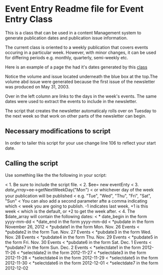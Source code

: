 Event Entry Readme file for Event Entry Class
============================================= 
This is a class that can be used in a content Management system to generate publication dates and publication issue information.

The current class is oriented to a weekly publication that covers events occuring in a particular week. However, with minor changes, it can be used for differing periods e.g. monthly, quarterly, semi-weekly etc.

Here is an example of a page the had it's dates generated by this <a href="http://www.peggyjostudio.com/Events for week of 11-26-2012.htm" target="_blank">class</a>



Notice the volume and issue located underneath the blue box at the top.The volume abd issue were generated because the first issue of the newsletter was produced on May 31, 2003.
 
Over in the left column are links to the days in the week's events. The same dates were used to extract the events to include in the newsletter.

The script that creates the newsletter automaticaly rolls over on Tuesday to the next week so that work on other parts of the newsletter can begin.

Necessary modifications to script
---------------------------------

In order to tailer this script for your use change line 106 to reflect your start date.

Calling the script
------------------
Use something like the the following in your script:

< 1. Be sure to include the script file.
< 2. $ee= new eventEnty
< 3. $date_arrray=$ee->getNextWeekDay("Mon")
<    or whichever day of the week your publication will be published 
<    e.g. "Tue", "Wed", "Thu", "Fri", "Sat", "Sun"
<    You can also add a second parameter afte a comma indicating which
<    week you are going to publish. -1 indicates last week, +1 is this week 
<    which is the default, or +2 to get the week after.
< 4. The $date_array will contain the following dates:
<    * date_begin in the form yyyy-mm-dd
<		*date_end in the form yyyy-mm-dd
<		*pubdate in the form November 26, 2012
<		*pubdate1 in the form Mon. Nov. 26 Events
<		*pubdate2 in the form Tue. Nov. 27 Events
<		*pubdate3 in the form Wed. Nov. 28 Events
<		*pubdate4 in the form Thu. Nov. 29 Events
<		*pubdate5 in the form Fri. Nov. 30 Events
<		*pubdate6 in the form Sat. Dec. 1 Events
<		*pubdate7 in the form Sun. Dec. 2 Events
<		*selectdate1 in the form 2012-11-26
<		*selectdate2 in the form 2012-11-27
<		*selectdate3 in the form 2012-11-28
<		*selectdate4 in the form 2012-11-29
<		*selectdate5 in the form 2012-11-30
<		*selectdate6 in the form 2012-12-01
<		*selectdate7 in the form 2012-12-02
		
